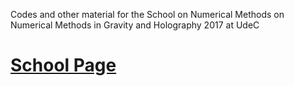 Codes and other material for the School on Numerical Methods on Numerical Methods in Gravity and Holography 2017 at UdeC

# [School Page](http://www2.udec.cl/~juoliva/nrandholography.html)
